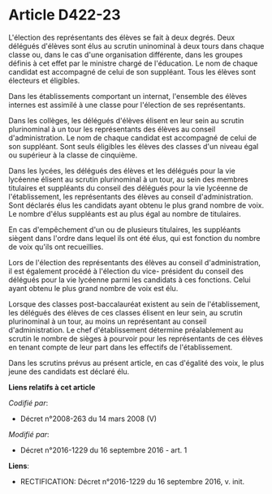 # Article D422-23

L'élection des représentants des élèves se fait à deux degrés. Deux délégués d'élèves sont élus au scrutin uninominal à deux
tours dans chaque classe ou, dans le cas d'une organisation différente, dans les groupes définis à cet effet par le ministre
chargé de l'éducation. Le nom de chaque candidat est accompagné de celui de son suppléant. Tous les élèves sont électeurs et
éligibles.

Dans les établissements comportant un internat, l'ensemble des élèves internes est assimilé à une classe pour l'élection de
ses représentants.

Dans les collèges, les délégués d'élèves élisent en leur sein au scrutin plurinominal à un tour les représentants des élèves
au conseil d'administration. Le nom de chaque candidat est accompagné de celui de son suppléant. Sont seuls éligibles les
élèves des classes d'un niveau égal ou supérieur à la classe de cinquième.

Dans les lycées, les délégués des élèves et les délégués pour la vie lycéenne élisent au scrutin plurinominal à un tour, au
sein des membres titulaires et suppléants du conseil des délégués pour la vie lycéenne de l'établissement, les représentants
des élèves au conseil d'administration. Sont déclarés élus les candidats ayant obtenu le plus grand nombre de voix. Le nombre
d'élus suppléants est au plus égal au nombre de titulaires.

En cas d'empêchement d'un ou de plusieurs titulaires, les suppléants siègent dans l'ordre dans lequel ils ont été élus, qui
est fonction du nombre de voix qu'ils ont recueillies. 

Lors de l'élection des représentants des élèves au conseil d'administration, il est également procédé à l'élection du vice-
président du conseil des délégués pour la vie lycéenne parmi les candidats à ces fonctions. Celui ayant obtenu le plus grand
nombre de voix est élu. 

Lorsque des classes post-baccalauréat existent au sein de l'établissement, les délégués des élèves de ces classes élisent en
leur sein, au scrutin plurinominal à un tour, au moins un représentant au conseil d'administration. Le chef d'établissement
détermine préalablement au scrutin le nombre de sièges à pourvoir pour les représentants de ces élèves en tenant compte de
leur part dans les effectifs de l'établissement.

Dans les scrutins prévus au présent article, en cas d'égalité des voix, le plus jeune des candidats est déclaré élu.

**Liens relatifs à cet article**

_Codifié par_:

  - Décret n°2008-263 du 14 mars 2008 (V)

_Modifié par_:

  - Décret n°2016-1229 du 16 septembre 2016 - art. 1

**Liens**:

  - RECTIFICATION: Décret n°2016-1229 du 16 septembre 2016, v. init.
